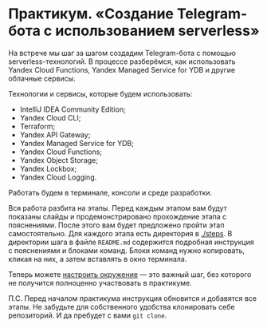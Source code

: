 # Практикум.  «Создание Telegram-бота с использованием serverless»

На встрече мы шаг за шагом создадим Telegram-бота с помощью serverless-технологий.
В процессе разберёмся, как использовать Yandex Cloud Functions,
Yandex Managed Service for YDB и другие облачные сервисы.

Технологии и сервисы, которые будем использовать:

* IntelliJ IDEA Community Edition;
* Yandex Cloud CLI;
* Terraform;
* Yandex API Gateway;
* Yandex Managed Service for YDB;
* Yandex Cloud Functions;
* Yandex Object Storage;
* Yandex Lockbox;
* Yandex Cloud Logging.

Работать будем в терминале, консоли и среде разработки.

Вся работа разбита на этапы. Перед каждым этапом вам будут показаны слайды и продемонстрировано прохождение этапа с
пояснениями. После этого вам будет предложено пройти этап самостоятельно. Для каждого этапа есть директория
в [./steps](./steps). В директории шага в файле `README.md` содержится подробная инструкция с пояснениями и блоками команд. Блоки
команд нужно копировать, кликая на них, а затем вставлять в окно терминала.

Теперь можете [настроить окружение](./steps/00-init/README.md) — это важный шаг,
без которого не получится полноценно участвовать в практикуме.

П.С. Перед началом практикума инструкция обновится и добавятся все этапы.
Не забудьте для собственного удобства клонировать себе репозиторий. И да пребудет с вами `git clone`.
